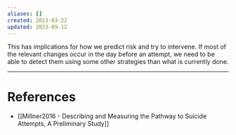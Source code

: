 ```yaml
---
aliases: []
created: 2023-03-22
updated: 2023-09-12
---
```

This has implications for how we predict risk and try to intervene. If most of the relevant changes occur in the day before an attempt, we need to be able to detect them using some other strategies than what is currently done.

---
# References
* [[Millner2016 - Describing and Measuring the Pathway to Suicide Attempts, A Preliminary Study]]